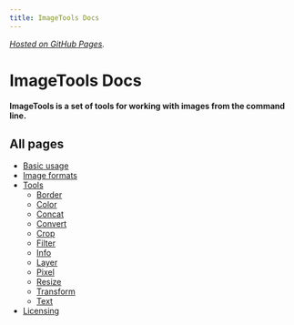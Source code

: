 ```yaml
---
title: ImageTools Docs
---
```


*[Hosted on GitHub Pages](https://19wintersp.github.io/ImageTools/).*

# ImageTools Docs

**ImageTools is a set of tools for working with images from the command line.**

## All pages

* [Basic usage](usage.html)
* [Image formats](formats.html)
* [Tools](tools/)
	* [Border](tools/border.html)
	* [Color](tools/color.html)
	* [Concat](tools/concat.html)
	* [Convert](tools/convert.html)
	* [Crop](tools/crop.html)
	* [Filter](tools/filter.html)
	* [Info](tools/info.html)
	* [Layer](tools/layer.html)
	* [Pixel](tools/pixel.html)
	* [Resize](tools/resize.html)
	* [Transform](tools/transform.html)
	* [Text](tools/text.html)
* [Licensing](licensing.html)
